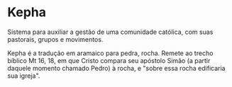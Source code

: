 Kepha
=====

Sistema para auxiliar a gestão de uma comunidade católica, com suas pastorais, grupos e movimentos.

Kepha é a tradução em aramaico para pedra, rocha. Remete ao trecho bíblico Mt 16, 18, em que Cristo compara seu apóstolo Simão (a partir daquele momento chamado Pedro) à rocha, e "sobre essa rocha edificaria sua igreja".
